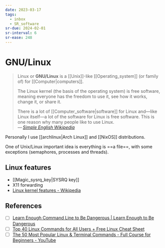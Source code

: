 ```yaml
---
date: 2023-03-17
tags:
  - inbox
  - SR_software
sr-due: 2024-02-01
sr-interval: 6
sr-ease: 248
---
```


# GNU/Linux

> Linux or **GNU/Linux** is a [[Unix]]-like [[Operating_system]] (or family of)
> for [[Computer|computers]].
>
> The Linux kernel (the basis of the operating system) is free software, meaning
> everyone has the freedom to use it, see how it works, change it, or share it.
>
> There is a lot of [[Computer_software|software]] for Linux and—like Linux
> itself—a lot of the software for Linux is free software. This is one reason
> why many people like to use Linux.\
> — <cite>[Simple English Wikipedia](https://simple.wikipedia.org/wiki/Linux)</cite>

Personally I use [[archlinux|Arch Linux]] and [[NixOS]] distributions.

One of Unix/Linux important idea is everything is ==a file==, with some
exceptions (semaphores, processes and threads).

## Linux features

- [[Magic_sysrq_key|SYSRQ key]]
- X11 forwarding
- [Linux kernel features - Wikipedia](https://en.wikipedia.org/wiki/Category:Linux_kernel_features)

## References

- [ ] [Learn Enough Command Line to Be Dangerous | Learn Enough to Be Dangerous](https://www.learnenough.com/command-line-tutorial)
- [ ] [Top 40 Linux Commands for All Users + Free Linux Cheat Sheet](https://www.hostinger.com/tutorials/linux-commands)
- [ ] [The 50 Most Popular Linux & Terminal Commands - Full Course for Beginners - YouTube](https://www.youtube.com/watch?v=ZtqBQ68cfJc)
